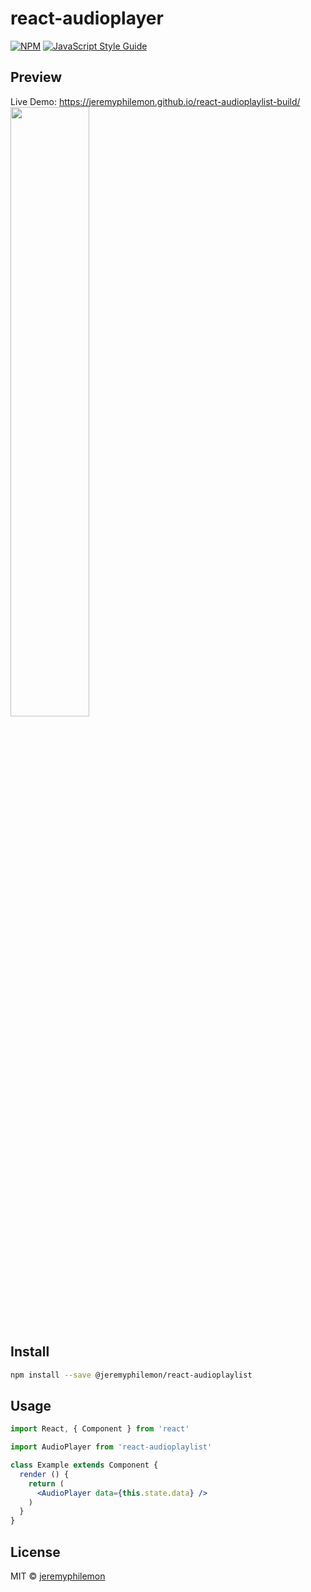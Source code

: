 # react-audioplayer
[![NPM](https://img.shields.io/npm/v/@jeremyphilemon/react-audioplaylist.svg)](https://www.npmjs.com/package/@jeremyphilemon/react-audioplaylist) [![JavaScript Style Guide](https://img.shields.io/badge/code_style-standard-brightgreen.svg)](https://standardjs.com)

## Preview
Live Demo: https://jeremyphilemon.github.io/react-audioplaylist-build/
<img src="https://lh3.googleusercontent.com/8B3Dx9swReiCcoU3NXSGly6VV5mQVi9plnc49rALF7mwHVCoDBHsjY6NNWucL1hfNY0TH6rFu82RviFc4ZXeZmlgGIqB7w=s2560" width="50%">
## Install

```bash
npm install --save @jeremyphilemon/react-audioplaylist
```

## Usage

```jsx
import React, { Component } from 'react'

import AudioPlayer from 'react-audioplaylist'

class Example extends Component {
  render () {
    return (
      <AudioPlayer data={this.state.data} />
    )
  }
}
```

## License

MIT © [jeremyphilemon](https://github.com/jeremyphilemon)
